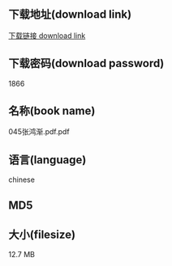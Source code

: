 ## 下载地址(download link)
[下载链接 download link](https://voluble-croquembouche-d321dc.netlify.app/?s=045%E5%BC%A0%E9%B8%BF%E6%B8%90.pdf)

## 下载密码(download password)
1866

## 名称(book name)
045张鸿渐.pdf.pdf

## 语言(language)
chinese

## MD5


## 大小(filesize)
12.7 MB
